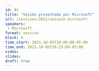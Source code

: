 ```yaml
---
id: B1
title: "Sesión presentada por Microsoft"
url: /sessions/2021/session-microsoft
speakers:
 - Microsoft
format: session
block: b
time_start: 2021-10-05T10:00:00-05:00
time_end: 2021-10-05T10:25:00-05:00
video:
slides:
draft: true
---
```

